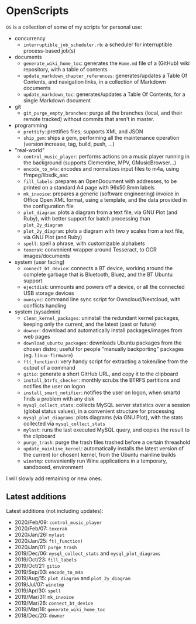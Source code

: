 # OpenScripts #

`OS` is a collection of some of my scripts for personal use:

- concurrency
  - `interruptible_job_scheduler.rb`: a scheduler for interruptible process-based job(s)
- documents
  - `generate_wiki_home_toc`: generates the `Home.md` file of a (GitHub) wiki repository, with a table of contents
  - `update_markdown_chapter_references`: generates/updates a Table Of Contents, and navigation links, in a collection of Markdown documents
  - `update_markdown_toc`: generates/updates a Table Of Contents, for a single Markdown document
- git
  - `git_purge_empty_branches`: purge all the branches (local, and their remote tracked) without commits that aren't in master.
- programming
  - `prettify`: prettifies files; supports XML and JSON
  - `ship_gem`: ships a gem, performing all the maintenance operation (version increase, tag, build, push, ...)
- "real-world"
  - `control_music_player`: performs actions on a music player running in the background (supports Clementine, MPV, GMusicBrowser...)
  - `encode_to_m4a`: encodes and normalizes input files to m4a, using ffmpeg/libsdk_aac
  - `fill_labels`: prepares an OpenDocument with addresses, to be printed on a standard A4 page with 96x50.8mm labels
  - `mk_invoice`: prepares a generic (software engineering) invoice in Office Open XML format, using a template, and the data provided in the configuration file
  - `plot_diagram`: plots a diagram from a text file, via GNU Plot (and Ruby),  with better support for batch processing than `plot_2y_diagram`
  - `plot_2y_diagram`: plots a diagram with two y scales from a text file, via GNU Plot (and Ruby)
  - `spell`: spell a phrase, with customizable alphabets
  - `texerak`: convenient wrapper around Tesseract, to OCR images/documents
- system (user facing)
  - `connect_bt_device`: connects a BT device, working around the complete garbage that is Bluetooth, Bluez, and the BT Ubuntu support
  - `ejectdisk`: unmounts and powers off a device, or all the connected USB storage devices
  - `ownsync`: command line sync script for Owncloud/Nextcloud, with conflicts handling
- system (sysadmin)
  - `clean_kernel_packages`: uninstall the redundant kernel packages, keeping only the current, and the latest (past or future)
  - `downer`: download and automatically install packages/images from web pages
  - `download_ubuntu_packages`: downloads Ubuntu packages from the chosen distro; useful for people "manually backporting" packages (eg. `linux-firmware`)
  - `ft(_function)`: very handy script for extracting a token/line from the output of a command
  - `gitio`: generate a short GitHub URL, and copy it to the clipboard
  - `install_btrfs_checker`: monthly scrubs the BTRFS partitions and notifies the user on logon
  - `install_smart_notifier`: notifies the user on logon, when smartd finds a problem with any disk
  - `mysql_collect_stats`: collects MySQL server statistics over a session (global status values), in a convenient structure for processing
  - `mysql_plot_diagrams`: plots diagrams (via GNU Plot), with the stats collected via `mysql_collect_stats`
  - `mylast`: runs the last executed MySQL query, and copies the result to the clipboard
  - `purge_trash`: purge the trash files trashed before a certain threashold
  - `update_mainline_kernel`: automatically installs the latest version of the current (or chosen) kernel, from the Ubuntu mainline builds
  - `winetmp`: conveniently run Wine applications in a temporary, sandboxed, environment

I will slowly add remaining or new ones.

## Latest additions

Latest additions (not including updates):

- 2020/Feb/09: `control_music_player`
- 2020/Feb/07: `texerak`
- 2020/Jan/26: `mylast`
- 2020/Jan/25: `ft(_function)`
- 2020/Jan/01: `purge_trash`
- 2019/Dec/06: `mysql_collect_stats` and `mysql_plot_diagrams`
- 2019/Oct/23: `fill_labels`
- 2019/Oct/21: `gitio`
- 2019/Sep/03: `encode_to_m4a`
- 2019/Aug/15: `plot_diagram` and `plot_2y_diagram`
- 2019/Jul/07: `winetmp`
- 2019/Apr/30: `spell`
- 2019/Mar/31: `mk_invoice`
- 2019/Mar/26: `connect_bt_device`
- 2019/Mar/18: `generate_wiki_home_toc`
- 2018/Dec/20: `downer`
